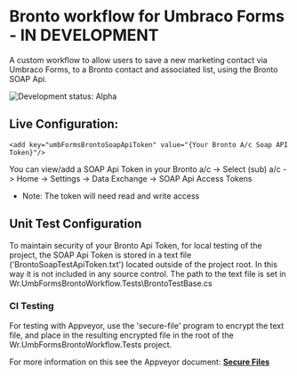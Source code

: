 # Bronto workflow for Umbraco Forms - IN DEVELOPMENT
A custom workflow to allow users to save a new marketing contact via Umbraco Forms, to a Bronto contact and associated list, using the Bronto SOAP Api.

![Development status: Alpha](https://img.shields.io/badge/development-alpha-red.svg "Development status: Alpha")


## Live Configuration:

```
<add key="umbFormsBrontoSoapApiToken" value="{Your Bronto A/c Soap API Token}"/>
```

You can view/add a SOAP Api Token in your Bronto a/c -> Select (sub) a/c -> Home -> Settings -> Data Exchange -> SOAP Api Access Tokens
 - Note: The token will need read and write access


## Unit Test Configuration

To maintain security of your Bronto Api Token, for local testing of the project, the SOAP Api Token is stored in a text file ('BrontoSoapTestApiToken.txt') located outside of the project root. In this way it is not included in any source control. The path to the text file is set in Wr.UmbFormsBrontoWorkflow.Tests\BrontoTestBase.cs

### CI Testing
For testing with Appveyor, use the 'secure-file' program to encrypt the text file, and place in the resulting encrypted file in the root of the Wr.UmbFormsBrontoWorkflow.Tests project.

For more information on this see the Appveyor document: [**Secure Files**](https://www.appveyor.com/docs/how-to/secure-files/)